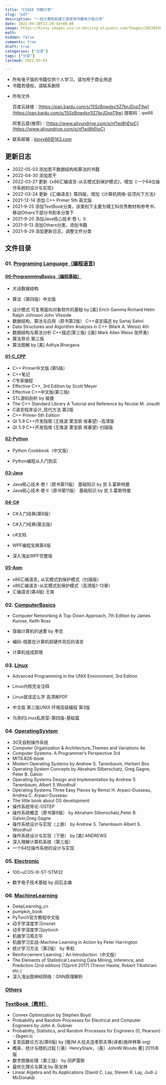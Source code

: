 ```yaml
---
title: "CS&EE 书籍分享"
slug: "pdf"
description: "一些计算机和理工类常用书籍电子版分享"
date: 2022-04-30T13:29:43+08:00
image: https://kinvy-images.oss-cn-beijing.aliyuncs.com/Images/20220430th_id=OHR.SvalbardSun_ZH-CN6108396467_1920x1080.jpg
math: 
hidden: false
comments: true
draft: true
categories: ["分享"]
tags: ["分享"]
lastmod: 2022-05-03

---
```




* 所有电子版的书籍仅供个人学习，请勿用于商业用途
* 书籍若侵权，请联系删除

- 所有文件

  百度云链接：[https://pan.baidu.com/s/15SzBowdsx1lZ7brJDxpT9w](https://pan.baidu.com/s/15SzBowdsx1lZ7brJDxpT9w)    提取码：qw66

  阿里云盘(推荐)：[https://www.aliyundrive.com/s/nf1wi8hEtoC](https://www.aliyundrive.com/s/nf1wi8hEtoC)

- 联系邮箱：kinvy66@163.com



## 更新日志

* 2022-05-03 添加若干数据结构和算法的书籍
* 2022-04-30 添加若干
* 2022-03-27 更新《x86汇编语言-从实模式到保护模式》，增加《一个64位操作系统的设计与实现》
* 2022-03-24 更新《汇编语言》第四版，增加《计算机网络-自顶向下方法》
* 2021-12-14 添加 C++ Primer 5th 英文版
* 2021-9-25 添加TextBook分类，该类别下主要为理工科优秀教材和参考书，移动Others下部分书到本分类下
* 2021-9-20 添加Java核心技术·卷 I，II
* 2021-9-13 添加Others分类，添加书籍
* 2021-8-29 添加更新日志，调整文件分类



## 文件目录

### 01. [Programing Language（编程语言)](https://www.aliyundrive.com/s/BmwSzhaQttW)

#### [00-ProgrammingBasics（编程基础）](https://www.aliyundrive.com/s/UHEqPXngbSg)

- 大话数据结构

* 算法（第四版）中文版

- 设计模式 可复用面向对象软件的基础 by [美] Erich Gamma Richard Helm Ralph Johnson John Vlisside
- 数据结构、算法与应用（原书第2版） C++语言描述 by Sartaj Sahni
- Data Structures and Algorithm Analysis in C++ (Mark A. Weiss)  4th
- 数据结构与算法分析 C++描述(第三版) ([美] Mark Allen Weiss  张怀勇)
- 算法导论 第三版
- 算法图解 by [美] Aditya Bhargava

#### [01-C_CPP](https://www.aliyundrive.com/s/6nfTTXLEFYY)

- C++ Primer中文版 (第5版）
- C++笔记
- C专家编程
- Effective C++, 3rd Edition by Scott Meyer
- Effective C++中文版(第三版)
- STL源码剖析 by 侯捷
- The C++ Standard Library A Tutorial and Reference by Nicolai M. Josutti
- C语言程序设计_现代方法 第2版
- C++ Primer-5th Edition
- Qt 5.9 C++开发指南 (王维波 栗宝鹃 侯春望) -高清版
- Qt 5.9 C++开发指南 (王维波 栗宝鹃 侯春望)-扫描版

#### [02-Python](https://www.aliyundrive.com/s/1pd3BoYXV45)

- Python Cookbook（中文版）

- Python编程从入门到实

#### [03-Java](https://www.aliyundrive.com/s/jAh9xz7Ugy9)

- Java核心技术·卷 I（原书第11版） 基础知识 by 凯 S.霍斯特曼
- Java核心技术·卷 II（原书第11版） 基础知识 by 凯 S.霍斯特曼

#### [04-C#](https://www.aliyundrive.com/s/U1ai5qnSFr7)

- C#入门经典(第6版）

- C#入门经典(第五版）

- c#文档

- WPF编程宝典第4版

- 深入浅出WPF完整版

#### [05-Asm](https://www.aliyundrive.com/s/wKXNPsuVuck)

- x86汇编语言_ 从实模式到保护模式（扫描版）
- x86汇编语言-从实模式到保护模式（高清版1-13章）
- 汇编语言(第4版) 王爽



### 02. [ComputerBasics](https://www.aliyundrive.com/s/TQw5wuLKvte)

- Computer Networking A Top-Down Approach, 7th Edition by James Kurose, Keith Ross 

- 穿越计算机的迷雾 by 李忠

- 编码-隐匿在计算机软硬件背后的语言

- 计算机组成原理

### 03. [Linux](https://www.aliyundrive.com/s/XUD7nbtApnt)

- Advanced Programming in the UNIX Environment, 3rd Edition

- Linux内核完全注释

- Linux就该这么学 高清晰PDF

- 中文版 第三版UNIX 环境高级编程 第3版

- 鸟哥的Linux私房菜-第四版-基础篇

### 04. [OperatingSystem](https://www.aliyundrive.com/s/Nm8tsx9JMSq)

- 30天自制操作系统
- Computer Organization & Architecture_Themes and Variations 4e
- Computer Systems. A Programmer’s Perspective 3rd
- MIT6.828-book
- Modern Operating Systems by Andrew S. Tanenbaum, Herbert Bos
- Operating System Concepts by Abraham Silberschatz, Greg Gagne, Peter B. Galvin
- Operating Systems Design and Implementation by Andrew S Tanenbaum, Albert S Woodhull
- Operating Systems Three Easy Pieces by Remzi H. Arpaci-Dusseau, Andrea C. Arpaci-Dusseau
- The little book about OS development
- 操作系统导论-OSTEP
- 操作系统概念（原书第9版） by Abraham Silberschatz,Peter B. Galvin,Greg Gagne
- 操作系统设计与实现（上册） by Andrew S. Tanenbaum Albert S. Woodhull
- 操作系统设计与实现（下册） by [美] ANDREWS
- 深入理解计算机系统（第三版）
- 一个64位操作系统的设计与实现

### 05. [Electronic](https://www.aliyundrive.com/s/JKYWHsD4vyy)

- 100-uCOS-III-ST-STM32

- 数字电子技术基础 by 阎石主编

### 06. [MachineLearning](https://www.aliyundrive.com/s/tfzGh3KsVKh)

- DeepLearning_cn
- pumpkin_book
- PyTorch官方教程中文版
- 动手学深度学习mxnet
- 动手学深度学习pytorch
- 机器学习周志华
- 机器学习实战-Machine Learning in Action by Peter Harrington
- 统计学习方法（第2版） by 李航
- Reinforcement Learning：An Introduction（中文版）
- The Elements of Statistical Learning Data Mining, Inference, and Prediction (2nd edition) (12print 2017) (Trevor Hastie, Robert Tibshirani etc.)
- 深入浅出图神经网络：GNN原理解析



### [Others](https://www.aliyundrive.com/s/reP1Ru9cxSn)





### [TextBook（教材）](https://www.aliyundrive.com/s/XHbTcDhWiS7)

* Convex Optimization by Stephen Boyd
* Probability and Random Processes for Electrical and Computer Engineers by John A. Gubner
* Probability, Statistics, and Random Processes for Engineers (0, Pearson) - libgen.lc
* 复变函数论方法(第6版) by [俄]M.A.拉夫连季耶夫等(译者)施祥林等.org)
* 概率、统计与随机过程 [（美）HenryStark，（美）JohnW.Woods 著] 2015年版
* 数字图像处理（第三版） by 冈萨雷斯
* 最优化理论与算法 by 陈宝林
* Linear Algebra and Its Applications (David C. Lay, Steven R. Lay, Judi J. McDonald) 